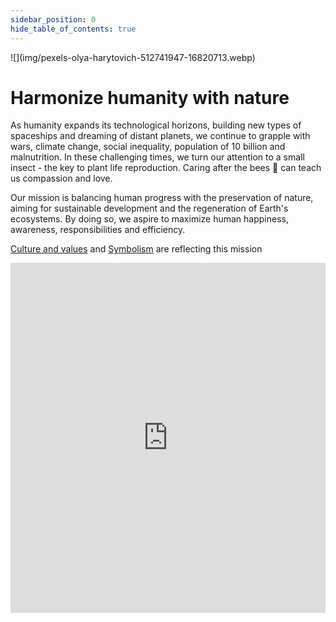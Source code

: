 ```yaml
---
sidebar_position: 0
hide_table_of_contents: true
---
```


<div style={{ height:150, overflow:"hidden", verticalAlign:"middle", marginBottom:10, borderRadius:5 }}><div style={{ marginTop: "-30%" }}>
![](img/pexels-olya-harytovich-512741947-16820713.webp)
</div></div>

# Harmonize humanity with nature

As humanity expands its technological horizons, building new types of spaceships and dreaming of distant planets,  we continue to grapple with wars, climate change, social inequality, population of 10 billion and malnutrition. In these challenging times, we turn our attention to a small insect - the key to plant life reproduction. Caring after the bees 🐝 can teach us compassion and love.

Our mission is balancing human progress with the preservation of nature, aiming for sustainable development and the regeneration of Earth's ecosystems. By doing so, we aspire to maximize human happiness, awareness, responsibilities and efficiency.

[Culture and values](../company/🫀%20Culture%20and%20values/Culture%20and%20values%20🫀.md) and [Symbolism](Symbolism.md) are reflecting this mission


<iframe src="https://open.spotify.com/embed/playlist/3hpFjVkATz2rW5cuXaUXeV?utm_source=generator" width="100%" height="560" frameBorder="0" allowfullscreen="" allow="autoplay; clipboard-write; encrypted-media; fullscreen; picture-in-picture" loading="lazy"></iframe>

